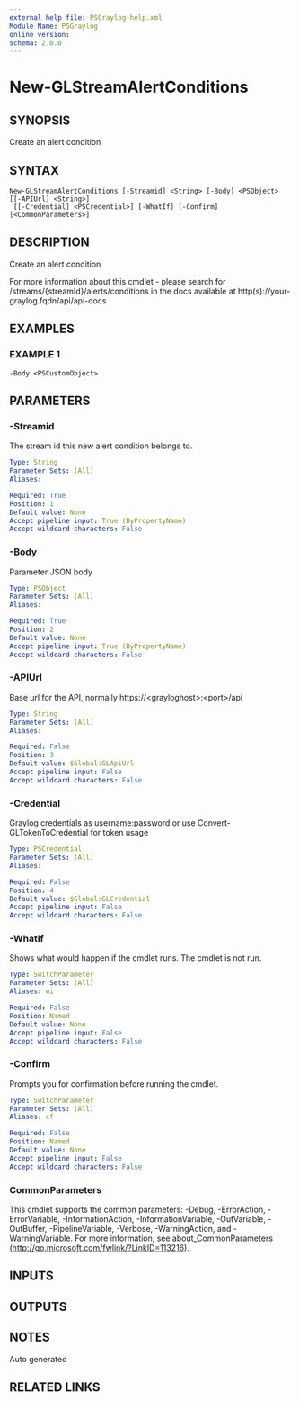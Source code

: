 ```yaml
---
external help file: PSGraylog-help.xml
Module Name: PSGraylog
online version:
schema: 2.0.0
---
```


# New-GLStreamAlertConditions

## SYNOPSIS
Create an alert condition

## SYNTAX

```
New-GLStreamAlertConditions [-Streamid] <String> [-Body] <PSObject> [[-APIUrl] <String>]
 [[-Credential] <PSCredential>] [-WhatIf] [-Confirm] [<CommonParameters>]
```

## DESCRIPTION
Create an alert condition


For more information about this cmdlet - please search for /streams/{streamId}/alerts/conditions in the docs available at http(s)://your-graylog.fqdn/api/api-docs

## EXAMPLES

### EXAMPLE 1
```
-Body <PSCustomObject>
```

## PARAMETERS

### -Streamid
The stream id this new alert condition belongs to.

```yaml
Type: String
Parameter Sets: (All)
Aliases:

Required: True
Position: 1
Default value: None
Accept pipeline input: True (ByPropertyName)
Accept wildcard characters: False
```

### -Body
Parameter JSON body

```yaml
Type: PSObject
Parameter Sets: (All)
Aliases:

Required: True
Position: 2
Default value: None
Accept pipeline input: True (ByPropertyName)
Accept wildcard characters: False
```

### -APIUrl
Base url for the API, normally https://\<grayloghost\>:\<port\>/api

```yaml
Type: String
Parameter Sets: (All)
Aliases:

Required: False
Position: 3
Default value: $Global:GLApiUrl
Accept pipeline input: False
Accept wildcard characters: False
```

### -Credential
Graylog credentials as username:password or use Convert-GLTokenToCredential for token usage

```yaml
Type: PSCredential
Parameter Sets: (All)
Aliases:

Required: False
Position: 4
Default value: $Global:GLCredential
Accept pipeline input: False
Accept wildcard characters: False
```

### -WhatIf
Shows what would happen if the cmdlet runs.
The cmdlet is not run.

```yaml
Type: SwitchParameter
Parameter Sets: (All)
Aliases: wi

Required: False
Position: Named
Default value: None
Accept pipeline input: False
Accept wildcard characters: False
```

### -Confirm
Prompts you for confirmation before running the cmdlet.

```yaml
Type: SwitchParameter
Parameter Sets: (All)
Aliases: cf

Required: False
Position: Named
Default value: None
Accept pipeline input: False
Accept wildcard characters: False
```

### CommonParameters
This cmdlet supports the common parameters: -Debug, -ErrorAction, -ErrorVariable, -InformationAction, -InformationVariable, -OutVariable, -OutBuffer, -PipelineVariable, -Verbose, -WarningAction, and -WarningVariable. For more information, see about_CommonParameters (http://go.microsoft.com/fwlink/?LinkID=113216).

## INPUTS

## OUTPUTS

## NOTES
Auto generated

## RELATED LINKS
